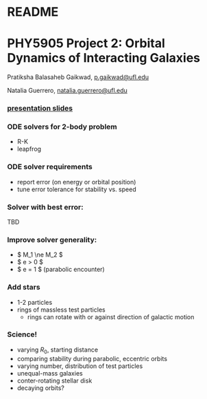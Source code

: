 # README #

# PHY5905 Project 2: Orbital Dynamics of Interacting Galaxies

Pratiksha Balasaheb Gaikwad, p.gaikwad@ufl.edu

Natalia Guerrero, natalia.guerrero@ufl.edu

### [presentation slides](https://docs.google.com/presentation/d/1ZtoabryzFIdpVTP09o5gMot8YMqf2Mmti0W4XT7Mres/edit?usp=sharing)


### ODE solvers for 2-body problem
* R-K
* leapfrog


### ODE solver requirements
* report error (on energy or orbital position)
* tune error tolerance for stability vs. speed

### Solver with best error: 
TBD

### Improve solver generality:
* $ M_1 \ne M_2 $
* $ e > 0 $
* $ e = 1 $ (parabolic encounter)

  
### Add stars
* 1-2 particles
* rings of massless test particles
  * rings can rotate with or against direction of galactic motion

### Science!
* varying $R_0$, starting distance
* comparing stability during parabolic, eccentric orbits
* varying number, distribution of test particles
* unequal-mass galaxies
* conter-rotating stellar disk
* decaying orbits?


